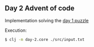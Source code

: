 
## Day 2 Advent of code 

Implementation solving the [day 1 puzzle](https://adventofcode.com/2022/day/2)

Execution:
``` sh
$ clj -m day-2.core ./src/input.txt
```
